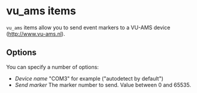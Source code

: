 # vu_ams items

`vu_ams` items allow you to send event markers to a VU-AMS device (<http://www.vu-ams.nl>).

## Options

You can specify a number of options:

- *Device name* "COM3" for example ("autodetect by default")
- *Send marker* The marker number to send. Value between 0 and 65535.
